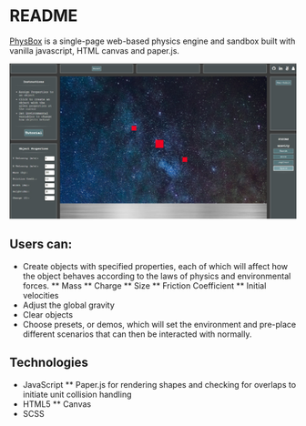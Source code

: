 # README

[PhysBox](https://symmetricindesign.github.io/Physbox/) is a single-page web-based physics engine and sandbox built with vanilla javascript, HTML canvas and paper.js.

![PhysBox](https://github.com/SymmetricInDesign/Physbox/blob/main/physbox-screenshot.jpg?raw=true "PhysBox")

## Users can:
* Create objects with specified properties, each of which will affect how the object behaves according to the laws of physics and environmental forces.
  ** Mass
  ** Charge
  ** Size
  ** Friction Coefficient
  ** Initial velocities
* Adjust the global gravity
* Clear objects
* Choose presets, or demos, which will set the environment and pre-place different scenarios that can then be interacted with normally.

## Technologies
* JavaScript
  ** Paper.js for rendering shapes and checking for overlaps to initiate unit collision handling
* HTML5 
  ** Canvas
* SCSS

